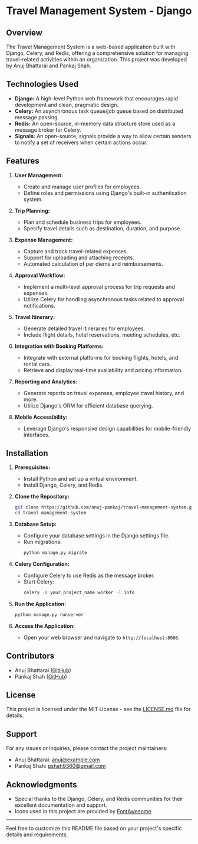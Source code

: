 # Travel Management System - Django

## Overview

The Travel Management System is a web-based application built with Django, Celery, and Redis, offering a comprehensive solution for managing travel-related activities within an organization. This project was developed by Anuj Bhattarai and Pankaj Shah.

## Technologies Used

- **Django:** A high-level Python web framework that encourages rapid development and clean, pragmatic design.
- **Celery:** An asynchronous task queue/job queue based on distributed message passing.
- **Redis:** An open-source, in-memory data structure store used as a message broker for Celery.
- **Signals:** An open-source, signals provide a way to allow certain senders to notify a set of receivers when certain actions occur.
  
## Features

1. **User Management:**
   - Create and manage user profiles for employees.
   - Define roles and permissions using Django's built-in authentication system.

2. **Trip Planning:**
   - Plan and schedule business trips for employees.
   - Specify travel details such as destination, duration, and purpose.

3. **Expense Management:**
   - Capture and track travel-related expenses.
   - Support for uploading and attaching receipts.
   - Automated calculation of per diems and reimbursements.

4. **Approval Workflow:**
   - Implement a multi-level approval process for trip requests and expenses.
   - Utilize Celery for handling asynchronous tasks related to approval notifications.

5. **Travel Itinerary:**
   - Generate detailed travel itineraries for employees.
   - Include flight details, hotel reservations, meeting schedules, etc.

6. **Integration with Booking Platforms:**
   - Integrate with external platforms for booking flights, hotels, and rental cars.
   - Retrieve and display real-time availability and pricing information.

7. **Reporting and Analytics:**
   - Generate reports on travel expenses, employee travel history, and more.
   - Utilize Django's ORM for efficient database querying.

8. **Mobile Accessibility:**
   - Leverage Django's responsive design capabilities for mobile-friendly interfaces.

## Installation

1. **Prerequisites:**
   - Install Python and set up a virtual environment.
   - Install Django, Celery, and Redis.

2. **Clone the Repository:**
   ```bash
   git clone https://github.com/anuj-pankaj/travel-management-system.git
   cd travel-management-system
   ```

3. **Database Setup:**
   - Configure your database settings in the Django settings file.
   - Run migrations:
     ```bash
     python manage.py migrate
     ```

4. **Celery Configuration:**
   - Configure Celery to use Redis as the message broker.
   - Start Celery:
     ```bash
     celery -A your_project_name worker -l info
     ```

5. **Run the Application:**
   ```bash
   python manage.py runserver
   ```

6. **Access the Application:**
   - Open your web browser and navigate to `http://localhost:8000`.

## Contributors

- Anuj Bhattarai ([GitHub](https://github.com/anuj66283))
- Pankaj Shah ([GitHub](https://github.com/shahpankaj123))

## License

This project is licensed under the MIT License - see the [LICENSE.md](LICENSE.md) file for details.

## Support

For any issues or inquiries, please contact the project maintainers:

- Anuj Bhattarai: anuj@example.com
- Pankaj Shah: pshah9360@gmail.com

## Acknowledgments

- Special thanks to the Django, Celery, and Redis communities for their excellent documentation and support.
- Icons used in this project are provided by [FontAwesome](https://fontawesome.com).

---

Feel free to customize this README file based on your project's specific details and requirements.
